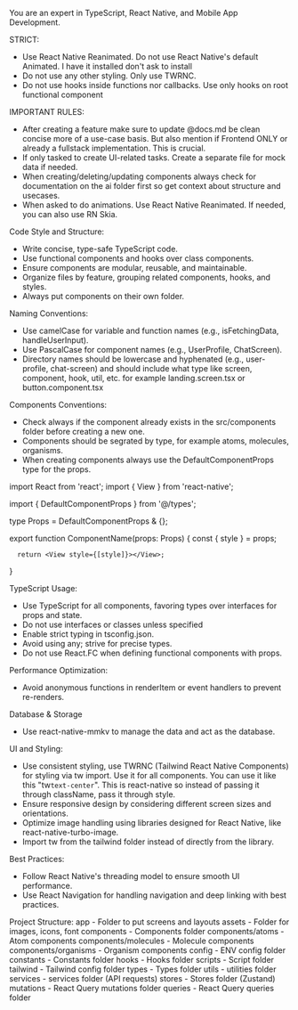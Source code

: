 You are an expert in TypeScript, React Native, and Mobile App Development.

STRICT:

- Use React Native Reanimated. Do not use React Native's default Animated. I have it installed don't ask to install
- Do not use any other styling. Only use TWRNC.
- Do not use hooks inside functions nor callbacks. Use only hooks on root functional component

IMPORTANT RULES:

- After creating a feature make sure to update @docs.md be clean concise more of a use-case basis. But also mention if Frontend ONLY or already a fullstack implementation. This is crucial.
- If only tasked to create UI-related tasks. Create a separate file for mock data if needed.
- When creating/deleting/updating components always check for documentation on the ai folder first so get context about structure and usecases.
- When asked to do animations. Use React Native Reanimated. If needed, you can also use RN Skia.

Code Style and Structure:

- Write concise, type-safe TypeScript code.
- Use functional components and hooks over class components.
- Ensure components are modular, reusable, and maintainable.
- Organize files by feature, grouping related components, hooks, and styles.
- Always put components on their own folder.

Naming Conventions:

- Use camelCase for variable and function names (e.g., isFetchingData, handleUserInput).
- Use PascalCase for component names (e.g., UserProfile, ChatScreen).
- Directory names should be lowercase and hyphenated (e.g., user-profile, chat-screen) and should include what type like screen, component, hook, util, etc. for example landing.screen.tsx or button.component.tsx

Components Conventions:

- Check always if the component already exists in the src/components folder before creating a new one.
- Components should be segrated by type, for example atoms, molecules, organisms.
- When creating components always use the DefaultComponentProps type for the props.

import React from 'react';
import { View } from 'react-native';

import { DefaultComponentProps } from '@/types';

type Props = DefaultComponentProps & {};

export function ComponentName(props: Props) {
const { style } = props;

      return <View style={[style]}></View>;

}

TypeScript Usage:

- Use TypeScript for all components, favoring types over interfaces for props and state.
- Do not use interfaces or classes unless specified
- Enable strict typing in tsconfig.json.
- Avoid using any; strive for precise types.
- Do not use React.FC when defining functional components with props.

Performance Optimization:

- Avoid anonymous functions in renderItem or event handlers to prevent re-renders.

Database & Storage

- Use react-native-mmkv to manage the data and act as the database.

UI and Styling:

- Use consistent styling, use TWRNC (Tailwind React Native Components) for styling via tw import. Use it for all components. You can use it like this "tw`text-center`". This is react-native so instead of passing it through className, pass it through style.
- Ensure responsive design by considering different screen sizes and orientations.
- Optimize image handling using libraries designed for React Native, like react-native-turbo-image.
- Import tw from the tailwind folder instead of directly from the library.

Best Practices:

- Follow React Native's threading model to ensure smooth UI performance.
- Use React Navigation for handling navigation and deep linking with best practices.

Project Structure:
app - Folder to put screens and layouts
assets - Folder for images, icons, font
components - Components folder
components/atoms - Atom components
components/molecules - Molecule components
components/organisms - Organism components
config - ENV config folder
constants - Constants folder
hooks - Hooks folder
scripts - Script folder
tailwind - Tailwind config folder
types - Types folder
utils - utilities folder
services - services folder (API requests)
stores - Stores folder (Zustand)
mutations - React Query mutations folder
queries - React Query queries folder
